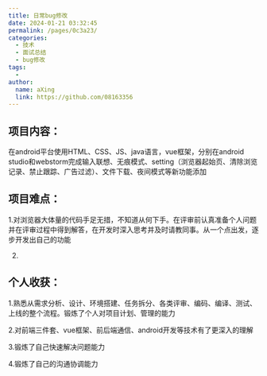 ```yaml
---
title: 日常bug修改
date: 2024-01-21 03:32:45
permalink: /pages/0c3a23/
categories:
  - 技术
  - 面试总结
  - bug修改
tags:
  - 
author: 
  name: aXing
  link: https://github.com/08163356
---
```

## 项目内容：

在android平台使用HTML、CSS、JS、java语言，vue框架，分别在android studio和webstorm完成输入联想、无痕模式、setting（浏览器起始页、清除浏览记录、禁止跟踪、广告过滤）、文件下载、夜间模式等新功能添加

## 项目难点：

1.对浏览器大体量的代码手足无措，不知道从何下手。在评审前认真准备个人问题并在评审过程中得到解答，在开发时深入思考并及时请教同事。从一个点出发，逐步开发出自己的功能

2.

## 个人收获：

1.熟悉从需求分析、设计、环境搭建、任务拆分、各类评审、编码、编译、测试、上线的整个流程。锻炼了个人对项目计划、管理的能力

2.对前端三件套、vue框架、前后端通信、android开发等技术有了更深入的理解

3.锻炼了自己快速解决问题能力

4.锻炼了自己的沟通协调能力

